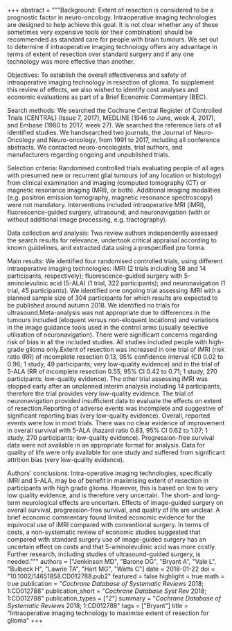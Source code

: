 +++
abstract = """Background: Extent of resection is considered to be a prognostic factor in neuro-oncology. Intraoperative imaging technologies are designed to help achieve this goal. It is not clear whether any of these sometimes very expensive tools (or their combination) should be recommended as standard care for people with brain tumours. We set out to determine if intraoperative imaging technology offers any advantage in terms of extent of resection over standard surgery and if any one technology was more effective than another.

Objectives: To establish the overall effectiveness and safety of intraoperative imaging technology in resection of glioma. To supplement this review of effects, we also wished to identify cost analyses and economic evaluations as part of a Brief Economic Commentary (BEC).

Search methods: We searched the Cochrane Central Register of Controlled Trials (CENTRAL) (Issue 7, 2017), MEDLINE (1946 to June, week 4, 2017), and Embase (1980 to 2017, week 27). We searched the reference lists of all identified studies. We handsearched two journals, the Journal of Neuro-Oncology and Neuro-oncology, from 1991 to 2017, including all conference abstracts. We contacted neuro-oncologists, trial authors, and manufacturers regarding ongoing and unpublished trials.

Selection criteria: Randomised controlled trials evaluating people of all ages with presumed new or recurrent glial tumours (of any location or histology) from clinical examination and imaging (computed tomography (CT) or magnetic resonance imaging (MRI), or both). Additional imaging modalities (e.g. positron emission tomography, magnetic resonance spectroscopy) were not mandatory. Interventions included intraoperative MRI (iMRI), fluorescence-guided surgery, ultrasound, and neuronavigation (with or without additional image processing, e.g. tractography).

Data collection and analysis: Two review authors independently assessed the search results for relevance, undertook critical appraisal according to known guidelines, and extracted data using a prespecified pro forma.

Main results: We identified four randomised controlled trials, using different intraoperative imaging technologies: iMRI (2 trials including 58 and 14 participants, respectively); fluorescence-guided surgery with 5-aminolevulinic acid (5-ALA) (1 trial, 322 participants); and neuronavigation (1 trial, 45 participants). We identified one ongoing trial assessing iMRI with a planned sample size of 304 participants for which results are expected to be published around autumn 2018. We identified no trials for ultrasound.Meta-analysis was not appropriate due to differences in the tumours included (eloquent versus non-eloquent locations) and variations in the image guidance tools used in the control arms (usually selective utilisation of neuronavigation). There were significant concerns regarding risk of bias in all the included studies. All studies included people with high-grade glioma only.Extent of resection was increased in one trial of iMRI (risk ratio (RR) of incomplete resection 0.13, 95% confidence interval (CI) 0.02 to 0.96; 1 study, 49 participants; very low-quality evidence) and in the trial of 5-ALA (RR of incomplete resection 0.55, 95% CI 0.42 to 0.71; 1 study, 270 participants; low-quality evidence). The other trial assessing iMRI was stopped early after an unplanned interim analysis including 14 participants, therefore the trial provides very low-quality evidence. The trial of neuronavigation provided insufficient data to evaluate the effects on extent of resection.Reporting of adverse events was incomplete and suggestive of significant reporting bias (very low-quality evidence). Overall, reported events were low in most trials. There was no clear evidence of improvement in overall survival with 5-ALA (hazard ratio 0.83, 95% CI 0.62 to 1.07; 1 study, 270 participants; low-quality evidence). Progression-free survival data were not available in an appropriate format for analysis. Data for quality of life were only available for one study and suffered from significant attrition bias (very low-quality evidence).

Authors' conclusions: Intra-operative imaging technologies, specifically iMRI and 5-ALA, may be of benefit in maximising extent of resection in participants with high grade glioma. However, this is based on low to very low quality evidence, and is therefore very uncertain. The short- and long-term neurological effects are uncertain. Effects of image-guided surgery on overall survival, progression-free survival, and quality of life are unclear. A brief economic commentary found limited economic evidence for the equivocal use of iMRI compared with conventional surgery. In terms of costs, a non-systematic review of economic studies suggested that compared with standard surgery use of image-guided surgery has an uncertain effect on costs and that 5-aminolevulinic acid was more costly. Further research, including studies of ultrasound-guided surgery, is needed."""
authors = ["Jenkinson MD", "Barone DG", "Bryant A", "Vale L", "Bulbeck H", "Lawrie TA", "Hart MG", "Watts C"]
date = 2018-01-22
doi = "10.1002/14651858.CD012788.pub2"
featured = false
highlight = true
math = true
publication = "*Cochrane Database of Systematic Reviews* 2018; 1:CD012788"
publication_short = "*Cochrane Database Syst Rev* 2018; 1:CD012788"
publication_types = ["2"]
summary = "*Cochrane Database of Systematic Reviews* 2018; 1:CD012788"
tags = ["Bryant"]
title = "Intraoperative imaging technology to maximise extent of resection for glioma"
+++
